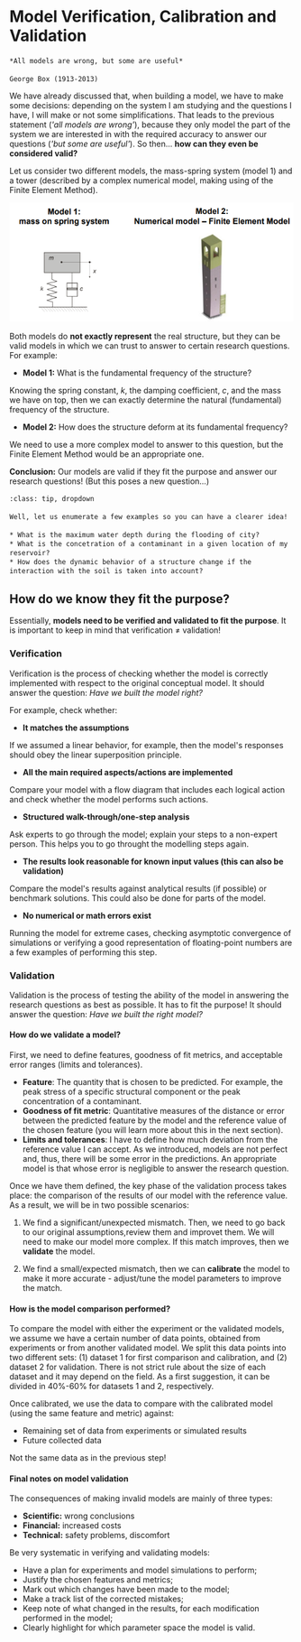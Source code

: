 # Model Verification, Calibration and Validation

```{note}
*All models are wrong, but some are useful*

George Box (1913-2013)
```

We have already discussed that, when building a model, we have to make some decisions: depending on the system I am studying and the questions I have, I will make or not some simplifications. That leads to the previous statement (*'all models are wrong'*), because they only model the part of the system we are interested in with the required accuracy to answer our questions (*'but some are useful'*). So then... **how can they even be considered valid?**

Let us consider two different models, the mass-spring system (model 1) and a tower (described by a complex numerical model, making using of the Finite Element Method).

![models](figs/modelling/models.png "models")

Both models do **not exactly represent** the real structure, but they can be valid models in which we can trust to answer to certain research questions. For example:

* **Model 1:** What is the fundamental frequency of the structure?

Knowing the spring constant, $k$, the damping coefficient, $c$, and the mass we have on top, then we can exactly determine the natural (fundamental) frequency of the structure.

* **Model 2:** How does the structure deform at its fundamental frequency?

We need to use a more complex model to answer to this question, but the Finite Element Method would be an appropriate one.

**Conclusion:** Our models are valid if they fit the purpose and answer our research questions! (But this poses a new question...)

```{admonition} But... what do we mean with research questions?
:class: tip, dropdown

Well, let us enumerate a few examples so you can have a clearer idea!

* What is the maximum water depth during the flooding of city?
* What is the concetration of a contaminant in a given location of my reservoir?
* How does the dynamic behavior of a structure change if the interaction with the soil is taken into account?

```

## How do we know they fit the purpose?

Essentially, **models need to be verified and validated to fit the purpose**. It is important to keep in mind that verification $\neq$ validation!

### Verification

Verification is the process of checking whether the model is correctly implemented with respect to the original conceptual model. It should answer the question: *Have we built the model right?*

For example, check whether:

* **It matches the assumptions**

If we assumed a linear behavior, for example, then the model's responses should obey the linear superposition principle.

* **All the main required aspects/actions are implemented**

Compare your model with a flow diagram that includes each logical action and check whether the model performs such actions.

* **Structured walk-through/one-step analysis**

Ask experts to go through the model; explain your steps to a non-expert person. This helps you to go throught the modelling steps again.

* **The results look reasonable for known input values (this can also be validation)**

Compare the model's results against analytical results (if possible) or benchmark solutions. This could also be done for parts of the model.

* **No numerical or math errors exist**

Running the model for extreme cases, checking asymptotic convergence of simulations or verifying a good representation of floating-point numbers are a few examples of performing this step.

### Validation

Validation is the process of testing the ability of the model in answering the research questions as best as possible. It has to fit the purpose! It should answer the question: *Have we built the right model?*

#### How do we validate a model?

First, we need to define features, goodness of fit metrics, and acceptable error ranges (limits and tolerances).
* **Feature**: The quantity that is chosen to be predicted. For example, the peak stress of a specific structural component or the peak concentration of a contaminant.
* **Goodness of fit metric**: Quantitative measures of the distance or error between the predicted feature by the model and the reference value of the chosen feature (you will learn more about this in the next section).
* **Limits and tolerances**: I have to define how much deviation from the reference value I can accept. As we introduced, models are not perfect and, thus, there will be some error in the predictions. An appropriate model is that whose error is negligible to answer the research question.

Once we have them defined, the key phase of the validation process takes place: the comparison of the results of our model with the reference value. As a result, we will be in two possible scenarios:

1. We find a significant/unexpected mismatch. Then, we need to go back to our original assumptions,review them and improvet them. We will need to make our model more complex. If this match improves, then we **validate** the model.

2. We find a small/expected mismatch, then we can **calibrate** the model to make it more accurate - adjust/tune the model parameters to improve the match. 

#### How is the model comparison performed?

To compare the model with either the experiment or the validated models, we assume we have a certain number of data points, obtained from experiments or from another validated model. We split this data points into two different sets: (1) dataset 1 for first comparison and calibration, and (2) dataset 2 for validation. There is not strict rule about the size of each dataset and it may depend on the field. As a first suggestion, it can be divided in 40%-60% for datasets 1 and 2, respectively.

Once calibrated, we use the data to compare with the calibrated model (using the same feature and metric) against:

* Remaining set of data from experiments or simulated results
* Future collected data

Not the same data as in the previous step!

#### Final notes on model validation

The consequences of making invalid models are mainly of three types:

* **Scientific:** wrong conclusions
* **Financial:** increased costs
* **Technical:** safety problems, discomfort

Be very systematic in verifying and validating models:

* Have a plan for experiments and model simulations to perform;
* Justify the chosen features and metrics;
* Mark out which changes have been made to the model;
* Make a track list of the corrected mistakes;
* Keep note of what changed in the results, for each modification performed in
the model;
* Clearly highlight for which parameter space the model is valid.